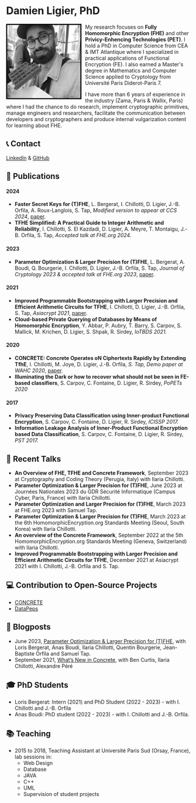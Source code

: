# Damien Ligier, PhD


<img src="picture.png" alt="isolated" width="200" style="float: left; margin-right: 10px; margin-bottom: 10px; border: solid black;">


My research focuses on **Fully Homomorphic Encryption (FHE)** and other **Privicy-Enhencing Technologies (PET)**.
I hold a PhD in Computer Science from CEA & IMT Atlantique where I specialized in practical applications of Functional Encryption (FE). I also earned a Master's degree in Mathematics and Computer Science applied to Cryptology from Université Paris Diderot-Paris 7.

I have more than 6 years of experience in the industry (Zama, Paris & Wallix, Paris) where I had the chance to do research, implement cryptographic primitives, manage engineers and researchers, facilitate the communication between developers and cryptographers and produce internal vulgarization content for learning about FHE.

## 📞 Contact

[LinkedIn](http://linkedin.com/in/damienligier) & [GitHub](https://github.com/damienligier)

## 📃 Publications

#### 2024
- **Faster Secret Keys for (T)FHE**, L. Bergerat, I. Chillotti, D. Ligier, J.-B. Orfila, A. Roux-Langlois, S. Tap, _Modified version to appear at CCS 2024_, [paper](https://eprint.iacr.org/2023/979.pdf).
- **TFHE Simplified: A Practical Guide to Integer Arithmetic and Reliability**, I. Chillotti, S. El Kazdadi, D. Ligier, A. Meyre, T. Montaigu, J.-B. Orfila, S. Tap, _Accepted talk at FHE.org 2024._
    
#### 2023
- **Parameter Optimization & Larger Precision for (T)FHE**, L. Bergerat, A. Boudi, Q. Bourgerie, I. Chillotti, D. Ligier, J.-B. Orfila, S. Tap, _Journal of Cryptology 2023 & accepted talk at FHE.org 2023_, [paper](https://eprint.iacr.org/2022/704.pdf).

#### 2021
- **Improved Programmable Bootstrapping with Larger Precision and Efficient Arithmetic Circuits for TFHE**, I. Chillotti, D. Ligier, J.-B. Orfila, S. Tap, _Asiacrypt 2021_, [paper](https://eprint.iacr.org/2021/729.pdf).
- **Cloud-based Private Querying of Databases by Means of Homomorphic Encryption**, Y. Abbar, P. Aubry, T. Barry, S. Carpov, S. Mallick, M. Krichen, D. Ligier, S. Shpak, R. Sirdey, _IoTBDS 2021._
    
#### 2020
- **CONCRETE: Concrete Operates oN Ciphertexts Rapidly by Extending TfhE**, I. Chillotti, M. Joye, D. Ligier, J.-B. Orfila, _S. Tap, Demo paper at WAHC 2020_, [paper](https://homomorphicencryption.org/wp-content/uploads/2020/12/wahc20_demo_damien.pdf).
- **Illuminating the Dark or how to recover what should not be seen in FE-based classifiers**, S. Carpov, C. Fontaine, D. Ligier, R. Sirdey, _PoPETs 2020_
    
#### 2017
- **Privacy Preserving Data Classification using Inner-product Functional Encryption**, S. Carpov, C. Fontaine, D. Ligier, R. Sirdey, _ICISSP 2017._
- **Information Leakage Analysis of Inner-Product Functional Encryption based Data Classification**, S. Carpov, C. Fontaine, D. Ligier, R. Sirdey, _PST 2017._

## 🎤 Recent Talks
- **An Overview of FHE, TFHE and Concrete Framework**, September 2023 at Cryptography and Coding Theory (Perugia, Italy) with Ilaria Chillotti.
- **Parameter Optimization & Larger Precision for (T)FHE**, June 2023 at Journées Nationales 2023 du GDR Sécurité Informatique (Campus Cyber, Paris, France) with Ilaria Chillotti.
- **Parameter Optimization and Larger Precision for (T)FHE**, March 2023 at FHE.org 2023 with Samuel Tap.
- **Parameter Optimization & Larger Precision for (T)FHE**, March 2023 at the 6th HomomorphicEncryption.org Standards Meeting (Seoul, South Korea) with Ilaria Chillotti.
- **An overview of the Concrete Framework**, September 2022 at the 5th HomomorphicEncryption.org Standards Meeting (Geneva, Switzerland) with Ilaria Chillotti.
- **Improved Programmable Bootstrapping with Larger Precision and Efficient Arithmetic Circuits for TFHE**,
December 2021 at Asiacrypt 2021 with I. Chillotti, J.-B. Orfila and S. Tap.

## 💻 Contribution to Open-Source Projects
- [CONCRETE](https://github.com/zama-ai/concrete)
- [DataPeps](https://github.com/wallix/datapeps-sdk-js)

## 📝 Blogposts
- June 2023, [Parameter Optimization & Larger Precision for (T)FHE](https://www.zama.ai/post/parameter-optimization-and-larger-precision-for-tfhe), with Loris Bergerat, Anas Boudi, Ilaria Chillotti, Quentin Bourgerie, Jean-Baptiste Orfila and Samuel Tap. 
- September 2021, [What’s New in Concrete](https://medium.com/zama-ai/whats-new-in-concrete-aa414d17e535), with Ben Curtis, Ilaria Chillotti, Alexandre Péré

## 🎓 PhD Students
- Loris Bergerat: Intern (2021) and PhD Student (2022 - 2023) - with I. Chillotti and J.-B. Orfila
- Anas Boudi: PhD student (2022 - 2023) - with I. Chillotti and J.-B. Orfila.

## 📚 Teaching
- 2015 to 2018, Teaching Assistant at Université Paris Sud (Orsay, France), lab sessions in:
  - Web Design
  - Database
  - JAVA
  - C++
  - UML
  - Supervision of student projects
